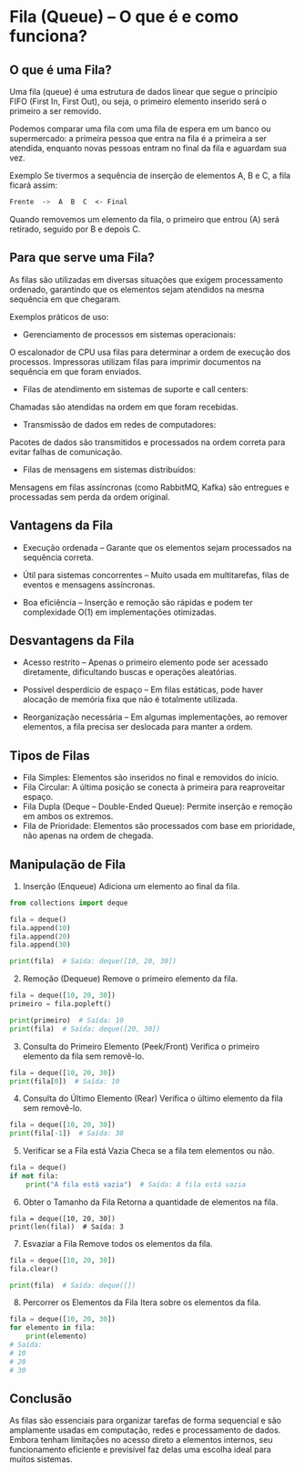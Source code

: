# Fila (Queue) – O que é e como funciona?

## O que é uma Fila?
Uma fila (queue) é uma estrutura de dados linear que segue o princípio FIFO (First In, First Out), ou seja, o primeiro elemento inserido será o primeiro a ser removido.

Podemos comparar uma fila com uma fila de espera em um banco ou supermercado: a primeira pessoa que entra na fila é a primeira a ser atendida, enquanto novas pessoas entram no final da fila e aguardam sua vez.

Exemplo
Se tivermos a sequência de inserção de elementos A, B e C, a fila ficará assim:

```css
Frente  ->  A  B  C  <- Final
```

Quando removemos um elemento da fila, o primeiro que entrou (A) será retirado, seguido por B e depois C.

## Para que serve uma Fila?
As filas são utilizadas em diversas situações que exigem processamento ordenado, garantindo que os elementos sejam atendidos na mesma sequência em que chegaram.

Exemplos práticos de uso:
- Gerenciamento de processos em sistemas operacionais:

O escalonador de CPU usa filas para determinar a ordem de execução dos processos.
Impressoras utilizam filas para imprimir documentos na sequência em que foram enviados.

- Filas de atendimento em sistemas de suporte e call centers:

Chamadas são atendidas na ordem em que foram recebidas.

- Transmissão de dados em redes de computadores:

Pacotes de dados são transmitidos e processados na ordem correta para evitar falhas de comunicação.

- Filas de mensagens em sistemas distribuídos:

Mensagens em filas assíncronas (como RabbitMQ, Kafka) são entregues e processadas sem perda da ordem original.


## Vantagens da Fila
- Execução ordenada – Garante que os elementos sejam processados na sequência correta.

- Útil para sistemas concorrentes – Muito usada em multitarefas, filas de eventos e mensagens assíncronas.

- Boa eficiência – Inserção e remoção são rápidas e podem ter complexidade O(1) em implementações otimizadas.

## Desvantagens da Fila
- Acesso restrito – Apenas o primeiro elemento pode ser acessado diretamente, dificultando buscas e operações aleatórias.

- Possível desperdício de espaço – Em filas estáticas, pode haver alocação de memória fixa que não é totalmente utilizada.

- Reorganização necessária – Em algumas implementações, ao remover elementos, a fila precisa ser deslocada para manter a ordem.

## Tipos de Filas
- Fila Simples: Elementos são inseridos no final e removidos do início.
- Fila Circular: A última posição se conecta à primeira para reaproveitar espaço.
- Fila Dupla (Deque – Double-Ended Queue): Permite inserção e remoção em ambos os extremos.
- Fila de Prioridade: Elementos são processados com base em prioridade, não apenas na ordem de chegada.

## Manipulação de Fila
1. Inserção (Enqueue)
Adiciona um elemento ao final da fila.

```python
from collections import deque

fila = deque()
fila.append(10)
fila.append(20)
fila.append(30)

print(fila)  # Saída: deque([10, 20, 30])
```


2. Remoção (Dequeue)
Remove o primeiro elemento da fila.

```python
fila = deque([10, 20, 30])
primeiro = fila.popleft()

print(primeiro)  # Saída: 10
print(fila)  # Saída: deque([20, 30])
```

3. Consulta do Primeiro Elemento (Peek/Front)
Verifica o primeiro elemento da fila sem removê-lo.

```python
fila = deque([10, 20, 30])
print(fila[0])  # Saída: 10
```

4. Consulta do Último Elemento (Rear)
Verifica o último elemento da fila sem removê-lo.

```python
fila = deque([10, 20, 30])
print(fila[-1])  # Saída: 30
```

5. Verificar se a Fila está Vazia
Checa se a fila tem elementos ou não.

```python
fila = deque()
if not fila:
    print("A fila está vazia")  # Saída: A fila está vazia
```

6. Obter o Tamanho da Fila
Retorna a quantidade de elementos na fila.

```ython
fila = deque([10, 20, 30])
print(len(fila))  # Saída: 3
```

7. Esvaziar a Fila
Remove todos os elementos da fila.

```python
fila = deque([10, 20, 30])
fila.clear()

print(fila)  # Saída: deque([])
```

8. Percorrer os Elementos da Fila
Itera sobre os elementos da fila.

```python
fila = deque([10, 20, 30])
for elemento in fila:
    print(elemento)
# Saída:
# 10
# 20
# 30
```

## Conclusão
As filas são essenciais para organizar tarefas de forma sequencial e são amplamente usadas em computação, redes e processamento de dados. Embora tenham limitações no acesso direto a elementos internos, seu funcionamento eficiente e previsível faz delas uma escolha ideal para muitos sistemas.